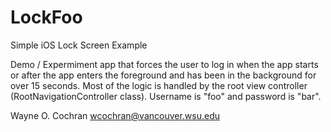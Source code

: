 LockFoo
=======

Simple iOS Lock Screen Example

Demo / Expermiment app that forces the user to log in when the app starts or
after the app enters the foreground and has been in the background for over 15 seconds.
Most of the logic is handled by the root view controller (RootNavigationController class).
Username is "foo" and password is "bar".

Wayne O. Cochran
wcochran@vancouver.wsu.edu
